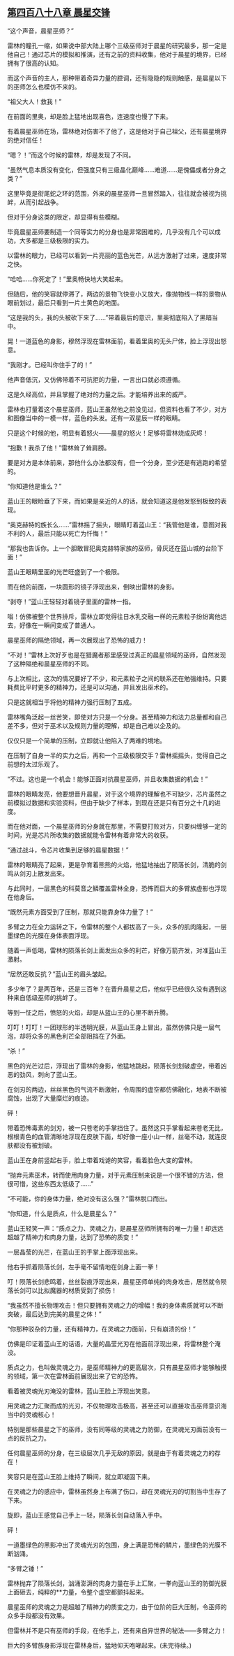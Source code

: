 ## [第四百八十八章 晨星交锋](https://www.xxbiquge.com/11_11222/8935902.html)


  “这个声音，晨星巫师？”

  雷林的瞳孔一缩，如果说中部大陆上哪个三级巫师对于晨星的研究最多，那一定是他自己！通过芯片的模拟和推演，还有之前的资料收集，他对于晨星的境界，已经拥有了很高的认知。

  而这个声音的主人，那种带着奇异力量的腔调，还有隐隐的规则触感，是晨星以下的巫师怎么也模仿不来的。

  “祖父大人！救我！”

  在前面的里奥，却是脸上猛地出现喜色，连速度也慢了下来。

  有着晨星巫师在场，雷林绝对伤害不了他了，这是他对于自己祖父，还有晨星境界的绝对信任！

  “嗯？！”而这个时候的雷林，却是发现了不同。

  “虽然气息本质没有变化，但强度只有三级晶化巅峰……难道……是傀儡或者分身之类？”

  这里毕竟是衔尾蛇之环的范围，外来的晨星巫师一旦冒然踏入，往往就会被视为挑衅，从而引起战争。

  但对于分身这类的限定，却显得有些模糊。

  毕竟晨星巫师要制造一个同等实力的分身也是非常困难的，几乎没有几个可以成功，大多都是三级极限的实力。

  以雷林的眼力，已经可以看到一片亮丽的蓝色光芒，从远方激射了过来，速度非常之快。

  “哈哈……你死定了！”里奥畅快地大笑起来。

  但随后，他的笑容就停滞了，两边的景物飞快变小又放大，像抛物线一样的景物从眼前划过，最后只看到一片土黄色的地面。

  “这是我的头，我的头被砍下来了……”带着最后的意识，里奥彻底陷入了黑暗当中。

  晃！一道蓝色的身影，穆然浮现在雷林面前，看着里奥的无头尸体，脸上浮现出怒意。

  “我刚才。已经叫你住手了的！”

  他声音低沉，又仿佛带着不可抗拒的力量，一言出口就必须遵循。

  这是久经高位，并且掌握了绝对的力量之后。才能培养出来的威严。

  雷林也打量着这个晨星巫师，蓝山王虽然他之前没见过，但资料也看了不少，对方和图像当中的一模一样，蓝色的头发。还有一双星辰一样的眼睛。

  只是这个时候的他，明显有着怒火——晨星的怒火！足够将雷林烧成灰烬！

  “抱歉！我杀了他！”雷林耸了耸肩膀。

  要是对方是本体前来，那他什么办法都没有，但一个分身，至少还是有逃跑的希望的。

  “你知道他是谁么？”

  蓝山王的眼睑垂了下来，而如果是亲近的人的话，就会知道这是他发怒到极致的表现。

  “奥克赫特的族长么……”雷林摇了摇头，眼睛盯着蓝山王：“我管他是谁，意图对我不利的人，最后只能以死亡为忏悔！”

  “那我也告诉你。上一个胆敢冒犯奥克赫特家族的巫师，骨灰还在蓝山城的台阶下面！”

  蓝山王眼睛里面的光芒旺盛到了一个极限。

  而在他的前面，一块圆形的镜子浮现出来，倒映出雷林的身影。

  “剥夺！”蓝山王轻轻对着镜子里面的雷林一指。

  嗡！仿佛被整个世界排斥，雷林立即觉得往日水乳交融一样的元素粒子纷纷离他远去，好像在一瞬间变成了普通人。

  晨星巫师的隔绝领域，再一次展现出了恐怖的威力！

  “不对！”雷林上次好歹也是在猎魔者那里感受过真正的晨星领域的巫师，自然发现了这种隔绝和晨星巫师的不同。

  与上次相比，这次的情况要好了不少，和元素粒子之间的联系还在勉强维持。只要耗费比平时更多的精神力，还是可以沟通，并且发出巫术的。

  只是这就相当于将他的精神力强行压制了五成。

  雷林嘴角泛起一丝苦笑，即使对方只是一个分身。甚至精神力和法力总量都和自己差不多，但对于巫术以及规则力量的理解，却是自己难以企及的。

  仅仅只是一个简单的压制，立即就让他陷入了两难的境地。

  在压制了自身一半的实力之后，再和一个三级极限交手？雷林摇摇头，觉得自己之前想的太过乐观了。

  “不过。这也是一个机会！能够正面对抗晨星巫师，并且收集数据的机会！”

  雷林的眼睛发亮，他要想晋升晨星，对于这个境界的理解也不可缺少，芯片虽然之前模拟过数据和实验资料，但由于缺少了样本，到现在还是只有百分之十几的进度。

  而在他对面，一个晨星巫师的分身就在那里，不需要打败对方，只要纠缠够一定的时间，光是芯片所收集的数据就能令雷林有着非常大的收获。

  “通过战斗，令芯片收集到足够的晨星数据！”

  雷林的眼睛亮了起来，更是孕育着熊熊的火焰，他猛地抽出了陨落长剑，清脆的剑鸣从剑刃上散发出来。

  与此同时，一层黑色的科莫音之鳞覆盖雷林全身，恐怖而巨大的多臂族虚影也浮现在他身后。

  “既然元素方面受到了压制，那就只能靠身体力量了！”

  多臂之力在全力运转之下，令雷林的整个人都拔高了一头，众多的肌肉隆起，一层墨绿色的光膜在身体表面浮现。

  随着一声低喝，雷林的陨落长剑上面发出众多的利芒，好像万箭齐发，对准蓝山王激射。

  “居然还敢反抗？”蓝山王的眉头皱起。

  多少年了？是两百年，还是三百年？在晋升晨星之后，他似乎已经很久没有遇到这种来自低级巫师的挑衅了。

  等到一怔之后，愤怒的火焰，却是从蓝山王的心里不断升腾。

  叮叮！叮叮！一团球形的半透明光膜，从蓝山王身上冒出，虽然仿佛只是一层气泡，却将众多的黑色利芒全部阻挡在了外面。

  “杀！”

  黑色的光芒过后，浮现出了雷林的身影，他猛地跳起，陨落长剑划破虚空，带着凶恶的劲风，刺向了蓝山王。

  在剑刃的两边，丝丝黑色的气流不断激射，令周围的虚空都仿佛融化，地表不断被腐蚀，出现了大量糜烂的痕迹。

  砰！

  带着恐怖毒素的剑刃，被一只苍老的手掌挡住了。虽然这只手掌看起来苍老无比，根根青色的血管清晰地浮现在皮肤下面，却好像一座小山一样，丝毫不动，就连皮肤都没有被划破。

  蓝山王在身前竖起右手，脸上带着戏谑的笑容，看着脸色大变的雷林。

  “抛弃元素巫术，转而使用肉身力量，对于元素压制来说是一个很不错的方法，但很可惜，这些东西太低级了……”

  “不可能，你的身体力量，绝对没有这么强？”雷林脱口而出。

  “你知道，什么是质点，什么是晨星么？”

  蓝山王轻笑一声：“质点之力、灵魂之力，是晨星巫师所拥有的唯一力量！却远远超越了精神力和肉身力量，达到了恐怖的质变！”

  一层晶莹的光芒，在蓝山王的手掌上面浮现出来。

  他右手抓着陨落长剑，左手毫不留情地在剑身上面一拳！

  叮！陨落长剑悲鸣着，丝丝裂痕浮现出来，晨星巫师单纯的肉身攻击，居然就令陨落长剑可以比拟魔器的材质受到了损伤！

  “我虽然不擅长物理攻击！但只要拥有灵魂之力的增幅！我的身体素质就可以不断突破，最后达到完美的晨星之体！”

  “你那种驳杂的力量，还有精神力，在灵魂之力面前，只有崩溃的份！”

  仿佛是印证着蓝山王的话语，大量的晶莹光刃在他面前浮现出来，将雷林整个淹没。

  质点之力，也叫做灵魂之力，是巫师精神力的更高层次，只有晨星巫师才能够触摸的领域，第一次在雷林面前展现出来了它的恐怖。

  看着被灵魂光刃淹没的雷林，蓝山王脸上浮现出笑意。

  用灵魂之力汇聚而成的光刃，不仅物理攻击极高，甚至还可以直接攻击巫师意识海当中的灵魂核心！

  特别是那些晨星之下的巫师，没有同等级的灵魂之力防御，在灵魂光刃面前没有一点的反抗之力。

  任何晨星巫师的分身，在三级层次几乎无敌的原因，就是由于有着灵魂之力的存在！

  笑容只是在蓝山王脸上维持了瞬间，就立即凝固下来。

  在灵魂之力的感应中，雷林虽然身上布满了伤口，却在灵魂光刃的切割当中生存了下来。

  旋即，蓝山王感觉自己手上一轻，陨落长剑自动落入手中。

  砰！

  一道墨绿色的黑影冲出了灵魂光刃的包围，身上满是恐怖的鳞片，墨绿色的光膜不断汹涌。

  “多臂之锤！”

  雷林抛弃了陨落长剑，汹涌澎湃的肉身力量在手上汇聚，一拳向蓝山王的防御光膜上面砸去，纯粹的**力量，令整个虚空都颤抖起来。

  晨星巫师的灵魂之力是超越了精神力的质变之力，由于位阶的巨大压制，令巫师的众多手段都没有效果。

  但雷林并不是只有巫师的手段，在他手上，还有来自异世界的秘法——多臂之力！

  巨大的多臂族身影浮现在雷林身后，猛地仰天咆哮起来。(未完待续。)
